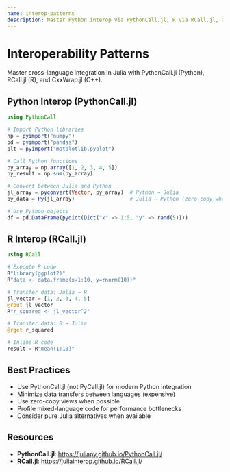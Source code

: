 ```yaml
---
name: interop-patterns
description: Master Python interop via PythonCall.jl, R via RCall.jl, and C++ via CxxWrap.jl. Use for cross-language integration, calling libraries from other languages, and data exchange patterns.
---
```


# Interoperability Patterns

Master cross-language integration in Julia with PythonCall.jl (Python), RCall.jl (R), and CxxWrap.jl (C++).

## Python Interop (PythonCall.jl)

```julia
using PythonCall

# Import Python libraries
np = pyimport("numpy")
pd = pyimport("pandas")
plt = pyimport("matplotlib.pyplot")

# Call Python functions
py_array = np.array([1, 2, 3, 4, 5])
py_result = np.sum(py_array)

# Convert between Julia and Python
jl_array = pyconvert(Vector, py_array)  # Python → Julia
py_data = Py(jl_array)                  # Julia → Python (zero-copy when possible)

# Use Python objects
df = pd.DataFrame(pydict(Dict("x" => 1:5, "y" => rand(5))))
```

## R Interop (RCall.jl)

```julia
using RCall

# Execute R code
R"library(ggplot2)"
R"data <- data.frame(x=1:10, y=rnorm(10))"

# Transfer data: Julia → R
jl_vector = [1, 2, 3, 4, 5]
@rput jl_vector
R"r_squared <- jl_vector^2"

# Transfer data: R → Julia
@rget r_squared

# Inline R code
result = R"mean(1:10)"
```

## Best Practices

- Use PythonCall.jl (not PyCall.jl) for modern Python integration
- Minimize data transfers between languages (expensive)
- Use zero-copy views when possible
- Profile mixed-language code for performance bottlenecks
- Consider pure Julia alternatives when available

## Resources

- **PythonCall.jl**: https://juliapy.github.io/PythonCall.jl/
- **RCall.jl**: https://juliainterop.github.io/RCall.jl/
